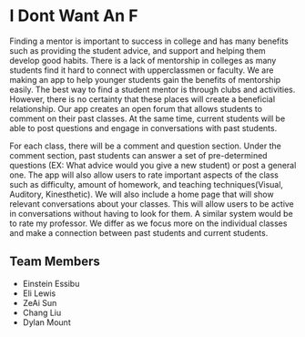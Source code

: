 # I Dont Want An F
  Finding a mentor is important to success in college and has many benefits such as providing the student advice, and support and helping them develop good habits. There is a lack of mentorship in colleges as many students find it hard to connect with upperclassmen or faculty. We are making an app to help younger students gain the benefits of mentorship easily. The best way to find a student mentor is through clubs and activities. However, there is no certainty that these places will create a beneficial relationship. Our app creates an open forum that allows students to comment on their past classes. At the same time, current students will be able to post questions and engage in conversations with past students. 

  For each class, there will be a comment and question section. Under the comment section, past students can answer a set of pre-determined questions (EX: What advice would you give a new student) or post a general one. The app will also allow users to rate important aspects of the class such as difficulty, amount of homework, and teaching techniques(Visual, Auditory, Kinesthetic). We will also include a home page that will show relevant conversations about your classes. This will allow users to be active in conversations without having to look for them. A similar system would be to rate my professor. We differ as we focus more on the individual classes and make a connection between past students and current students. 
## Team Members 
- Einstein Essibu
- Eli Lewis
- ZeAi Sun
- Chang Liu
- Dylan Mount
